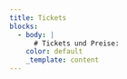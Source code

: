 ```yaml
---
title: Tickets
blocks:
  - body: |
      # Tickets und Preise:
    color: default
    _template: content
---
```




